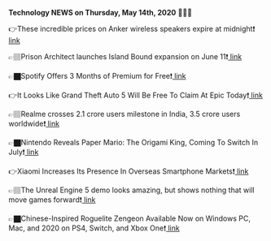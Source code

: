 <b>Technology NEWS on Thursday, May 14th, 2020</b> 📡📡📡 

👉These incredible prices on Anker wireless speakers expire at midnight❗️<a href='https://techblock.club/?p=4749'> link</a>

👉🏽Prison Architect launches Island Bound expansion on June 11❗️<a href='https://techblock.club/?p=4751'> link</a>

👉🏿Spotify Offers 3 Months of Premium for Free❗️<a href='https://techblock.club/?p=4753'> link</a>

👉It Looks Like Grand Theft Auto 5 Will Be Free To Claim At Epic Today❗️<a href='https://techblock.club/?p=4755'> link</a>

👉🏽Realme crosses 2.1 crore users milestone in India, 3.5 crore users worldwide❗️<a href='https://techblock.club/?p=4757'> link</a>

👉🏿Nintendo Reveals Paper Mario: The Origami King, Coming To Switch In July❗️<a href='https://techblock.club/?p=4759'> link</a>

👉Xiaomi Increases Its Presence In Overseas Smartphone Markets❗️<a href='https://techblock.club/?p=4761'> link</a>

👉🏽The Unreal Engine 5 demo looks amazing, but shows nothing that will move games forward❗️<a href='https://techblock.club/?p=4763'> link</a>

👉🏿Chinese-Inspired Roguelite Zengeon Available Now on Windows PC, Mac, and 2020 on PS4, Switch, and Xbox One❗️<a href='https://techblock.club/?p=4765'> link</a>

